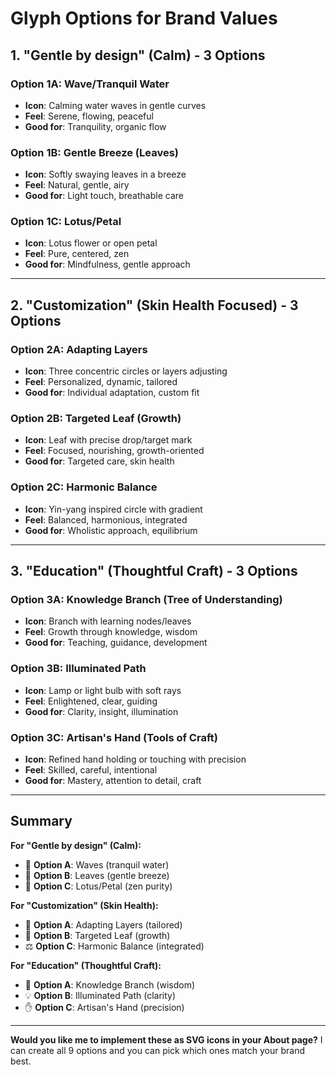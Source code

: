 # Glyph Options for Brand Values

## 1. "Gentle by design" (Calm) - 3 Options

### Option 1A: Wave/Tranquil Water
- **Icon**: Calming water waves in gentle curves
- **Feel**: Serene, flowing, peaceful
- **Good for**: Tranquility, organic flow

### Option 1B: Gentle Breeze (Leaves)
- **Icon**: Softly swaying leaves in a breeze
- **Feel**: Natural, gentle, airy
- **Good for**: Light touch, breathable care

### Option 1C: Lotus/Petal
- **Icon**: Lotus flower or open petal
- **Feel**: Pure, centered, zen
- **Good for**: Mindfulness, gentle approach

---

## 2. "Customization" (Skin Health Focused) - 3 Options

### Option 2A: Adapting Layers
- **Icon**: Three concentric circles or layers adjusting
- **Feel**: Personalized, dynamic, tailored
- **Good for**: Individual adaptation, custom fit

### Option 2B: Targeted Leaf (Growth)
- **Icon**: Leaf with precise drop/target mark
- **Feel**: Focused, nourishing, growth-oriented
- **Good for**: Targeted care, skin health

### Option 2C: Harmonic Balance
- **Icon**: Yin-yang inspired circle with gradient
- **Feel**: Balanced, harmonious, integrated
- **Good for**: Wholistic approach, equilibrium

---

## 3. "Education" (Thoughtful Craft) - 3 Options

### Option 3A: Knowledge Branch (Tree of Understanding)
- **Icon**: Branch with learning nodes/leaves
- **Feel**: Growth through knowledge, wisdom
- **Good for**: Teaching, guidance, development

### Option 3B: Illuminated Path
- **Icon**: Lamp or light bulb with soft rays
- **Feel**: Enlightened, clear, guiding
- **Good for**: Clarity, insight, illumination

### Option 3C: Artisan's Hand (Tools of Craft)
- **Icon**: Refined hand holding or touching with precision
- **Feel**: Skilled, careful, intentional
- **Good for**: Mastery, attention to detail, craft

---

## Summary

**For "Gentle by design" (Calm):**
- 🌊 **Option A**: Waves (tranquil water)
- 🍃 **Option B**: Leaves (gentle breeze)
- 🌸 **Option C**: Lotus/Petal (zen purity)

**For "Customization" (Skin Health):**
- 🎯 **Option A**: Adapting Layers (tailored)
- 🍃 **Option B**: Targeted Leaf (growth)
- ⚖️ **Option C**: Harmonic Balance (integrated)

**For "Education" (Thoughtful Craft):**
- 🌳 **Option A**: Knowledge Branch (wisdom)
- 💡 **Option B**: Illuminated Path (clarity)
- ✋ **Option C**: Artisan's Hand (precision)

---

**Would you like me to implement these as SVG icons in your About page?** I can create all 9 options and you can pick which ones match your brand best.

